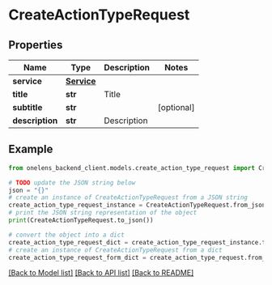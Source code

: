 # CreateActionTypeRequest


## Properties

Name | Type | Description | Notes
------------ | ------------- | ------------- | -------------
**service** | [**Service**](Service.md) |  | 
**title** | **str** | Title | 
**subtitle** | **str** |  | [optional] 
**description** | **str** | Description | 

## Example

```python
from onelens_backend_client.models.create_action_type_request import CreateActionTypeRequest

# TODO update the JSON string below
json = "{}"
# create an instance of CreateActionTypeRequest from a JSON string
create_action_type_request_instance = CreateActionTypeRequest.from_json(json)
# print the JSON string representation of the object
print(CreateActionTypeRequest.to_json())

# convert the object into a dict
create_action_type_request_dict = create_action_type_request_instance.to_dict()
# create an instance of CreateActionTypeRequest from a dict
create_action_type_request_form_dict = create_action_type_request.from_dict(create_action_type_request_dict)
```
[[Back to Model list]](../README.md#documentation-for-models) [[Back to API list]](../README.md#documentation-for-api-endpoints) [[Back to README]](../README.md)


